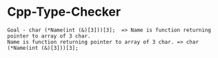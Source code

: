 # Cpp-Type-Checker
    Goal - char (*Name(int (&)[3]))[3];  => Name is function returning pointer to array of 3 char.  
    Name is function returning pointer to array of 3 char. => char (*Name(int (&)[3]))[3];
